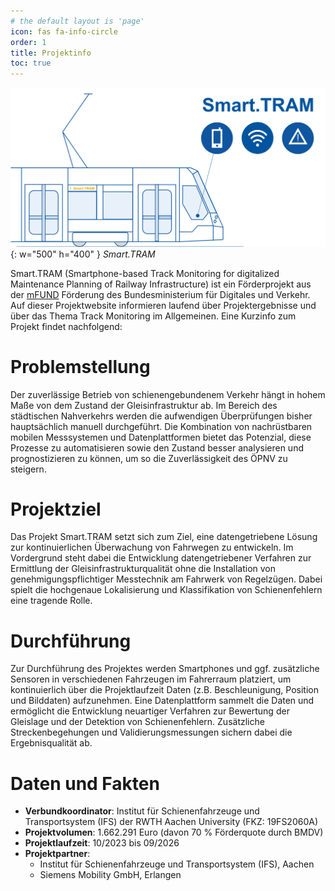 ```yaml
---
# the default layout is 'page'
icon: fas fa-info-circle
order: 1
title: Projektinfo
toc: true
---
```


![smart-tram-logo](/assets/img/logo/Smart_TRAM_Logo.png){: w="500" h="400" }
_Smart.TRAM_


Smart.TRAM (Smartphone-based Track Monitoring for digitalized Maintenance Planning of Railway Infrastructure) ist ein Förderprojekt aus der [mFUND](https://bmdv.bund.de/DE/Themen/Digitales/mFund/Ueberblick/ueberblick.html) Förderung des Bundesministerium für Digitales und Verkehr. Auf dieser Projektwebsite informieren laufend über Projektergebnisse und über das Thema Track Monitoring im Allgemeinen. Eine Kurzinfo zum Projekt findet nachfolgend:

# Problemstellung
Der zuverlässige Betrieb von schienengebundenem Verkehr hängt in hohem Maße von dem Zustand der Gleisinfrastruktur ab. Im Bereich des städtischen Nahverkehrs werden die aufwendigen Überprüfungen bisher hauptsächlich manuell durchgeführt. Die Kombination von nachrüstbaren mobilen Messsystemen und Datenplattformen bietet das Potenzial, diese Prozesse zu automatisieren sowie den Zustand besser analysieren und prognostizieren zu können, um so die Zuverlässigkeit des ÖPNV zu steigern.

# Projektziel
Das Projekt Smart.TRAM setzt sich zum Ziel, eine datengetriebene Lösung zur kontinuierlichen Überwachung von Fahrwegen zu entwickeln. Im Vordergrund steht dabei die Entwicklung datengetriebener Verfahren zur Ermittlung der Gleisinfrastrukturqualität ohne die Installation von genehmigungspflichtiger Messtechnik am Fahrwerk von Regelzügen. Dabei spielt die hochgenaue Lokalisierung und Klassifikation von Schienenfehlern eine tragende Rolle.

# Durchführung
Zur Durchführung des Projektes werden Smartphones und ggf. zusätzliche Sensoren in verschiedenen Fahrzeugen im Fahrerraum platziert, um kontinuierlich über die Projektlaufzeit Daten (z.B. Beschleunigung, Position und Bilddaten) aufzunehmen. Eine Datenplattform sammelt die Daten und ermöglicht die Entwicklung neuartiger Verfahren zur Bewertung der Gleislage und der Detektion von Schienenfehlern. Zusätzliche Streckenbegehungen und Validierungsmessungen sichern dabei die Ergebnisqualität ab.

# Daten und Fakten
- **Verbundkoordinator**: Institut für Schienenfahrzeuge und Transportsystem (IFS) der RWTH Aachen University (FKZ: 19FS2060A)
- **Projektvolumen**: 1.662.291 Euro (davon 70 % Förderquote durch BMDV)
- **Projektlaufzeit**: 10/2023 bis 09/2026
- **Projektpartner**: 
	- Institut für Schienenfahrzeuge und Transportsystem (IFS), Aachen
	- Siemens Mobility GmbH, Erlangen